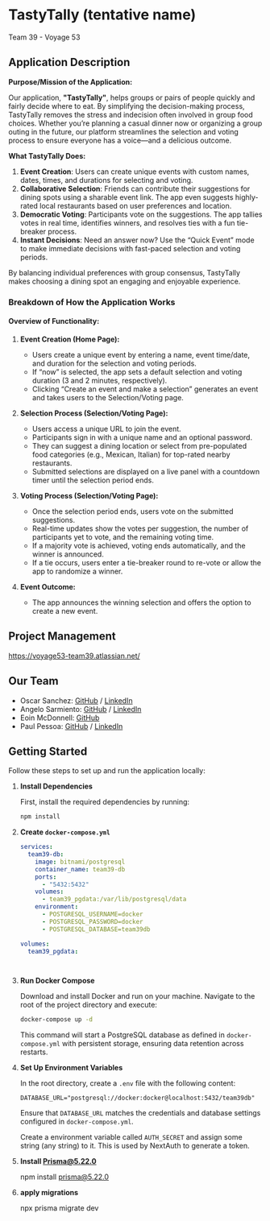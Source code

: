 # TastyTally (tentative name)
Team 39 - Voyage 53

## Application Description

**Purpose/Mission of the Application:**

Our application, **"TastyTally"**, helps groups or pairs of people quickly and fairly decide where to eat. By simplifying the decision-making process, TastyTally removes the stress and indecision often involved in group food choices. Whether you’re planning a casual dinner now or organizing a group outing in the future, our platform streamlines the selection and voting process to ensure everyone has a voice—and a delicious outcome.

**What TastyTally Does:**

1. **Event Creation**: Users can create unique events with custom names, dates, times, and durations for selecting and voting.
2. **Collaborative Selection**: Friends can contribute their suggestions for dining spots using a sharable event link. The app even suggests highly-rated local restaurants based on user preferences and location.
3. **Democratic Voting**: Participants vote on the suggestions. The app tallies votes in real time, identifies winners, and resolves ties with a fun tie-breaker process.
4. **Instant Decisions**: Need an answer now? Use the “Quick Event” mode to make immediate decisions with fast-paced selection and voting periods.

By balancing individual preferences with group consensus, TastyTally makes choosing a dining spot an engaging and enjoyable experience.

### **Breakdown of How the Application Works**

#### **Overview of Functionality:**
1. **Event Creation (Home Page):**
   - Users create a unique event by entering a name, event time/date, and duration for the selection and voting periods.
   - If “now” is selected, the app sets a default selection and voting duration (3 and 2 minutes, respectively).
   - Clicking “Create an event and make a selection” generates an event and takes users to the Selection/Voting page.

2. **Selection Process (Selection/Voting Page):**
   - Users access a unique URL to join the event.
   - Participants sign in with a unique name and an optional password.
   - They can suggest a dining location or select from pre-populated food categories (e.g., Mexican, Italian) for top-rated nearby restaurants.
   - Submitted selections are displayed on a live panel with a countdown timer until the selection period ends.

3. **Voting Process (Selection/Voting Page):**
   - Once the selection period ends, users vote on the submitted suggestions.
   - Real-time updates show the votes per suggestion, the number of participants yet to vote, and the remaining voting time.
   - If a majority vote is achieved, voting ends automatically, and the winner is announced.
   - If a tie occurs, users enter a tie-breaker round to re-vote or allow the app to randomize a winner.

4. **Event Outcome:**
   - The app announces the winning selection and offers the option to create a new event.


## Project Management

https://voyage53-team39.atlassian.net/

## Our Team

- Oscar Sanchez: [GitHub](https://github.com/oscarsanchez13) / [LinkedIn](https://www.linkedin.com/in/oscarsanchez13/)
- Angelo Sarmiento: [GitHub](https://github.com/LifeAsDev) / [LinkedIn](https://www.linkedin.com/in/angelo-sarmiento-1bab3b290/)
- Eoin McDonnell: [GitHub](https://github.com/oldmcdonnell)
- Paul Pessoa: [GitHub](https://github.com/paulpessoa) / [LinkedIn](https://www.linkedin.com/in/paulmspessoa/)

## Getting Started

Follow these steps to set up and run the application locally:

1. **Install Dependencies**

   First, install the required dependencies by running:

   ```bash
   npm install
   ```

2. **Create `docker-compose.yml`**

   ```yaml
   services:
     team39-db:
       image: bitnami/postgresql
       container_name: team39-db
       ports:
         - "5432:5432"
       volumes:
         - team39_pgdata:/var/lib/postgresql/data
       environment:
         - POSTGRESQL_USERNAME=docker
         - POSTGRESQL_PASSWORD=docker
         - POSTGRESQL_DATABASE=team39db

   volumes:
     team39_pgdata:




3. **Run Docker Compose**

   Download and install Docker and run on your machine. Navigate to the root of the project directory and execute:

   ```bash
   docker-compose up -d
   ```

   This command will start a PostgreSQL database as defined in `docker-compose.yml` with persistent storage, ensuring data retention across restarts.

4. **Set Up Environment Variables**

   In the root directory, create a `.env` file with the following content:

   ```env
   DATABASE_URL="postgresql://docker:docker@localhost:5432/team39db"
   ```

   Ensure that `DATABASE_URL` matches the credentials and database settings configured in `docker-compose.yml`.

   Create a environment variable called `AUTH_SECRET` and assign some string (any string) to it.
   This is used by NextAuth to generate a token.

5. **Install Prisma@5.22.0**

   npm install prisma@5.22.0

6. **apply migrations**

   npx prisma migrate dev
